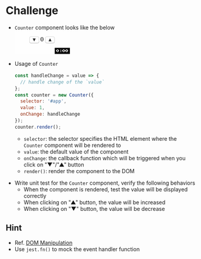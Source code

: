 # Challenge

- `Counter` component looks like the below  
  ![counter-component](counter-component.gif)
- Usage of `Counter`

  ```js
  const handleChange = value => {
    // handle change of the `value`
  };
  const counter = new Counter({
    selector: '#app',
    value: 1,
    onChange: handleChange
  });
  counter.render();
  ```

  - `selector`: the selector specifies the HTML element where the `Counter` component will be rendered to
  - `value`: the default value of the component
  - `onChange`: the callback function which will be triggered when you click on "▼"/"▲" button
  - `render()`: render the component to the DOM

* Write unit test for the `Counter` component, verify the following behaviors
  - When the component is rendered, test the value will be displayed correctly
  - When clicking on "▲" button, the value will be increased
  - When clicking on "▼" button, the value will be decrease 

## Hint

- Ref. [DOM Manipulation](https://jestjs.io/docs/en/tutorial-jquery)
- Use `jest.fn()` to mock the event handler function
